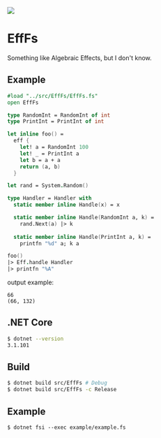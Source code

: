 [![](https://github.com/wraikny/EffFs/workflows/CI/badge.svg)](https://github.com/wraikny/EffFs/actions?workflow=CI)

# EffFs
Something like Algebraic Effects, but I don't know.

## Example
```fsharp
#load "../src/EffFs/EffFs.fs"
open EffFs

type RandomInt = RandomInt of int
type PrintInt = PrintInt of int

let inline foo() =
  eff {
    let! a = RandomInt 100
    let! _ = PrintInt a
    let b = a + a
    return (a, b)
  }

let rand = System.Random()

type Handler = Handler with
  static member inline Handle(x) = x

  static member inline Handle(RandomInt a, k) =
    rand.Next(a) |> k
  
  static member inline Handle(PrintInt a, k) =
    printfn "%d" a; k a

foo()
|> Eff.handle Handler
|> printfn "%A"
```

output example:
```
66
(66, 132)
```

## .NET Core
```sh
$ dotnet --version
3.1.101
```

## Build
```sh
$ dotnet build src/EffFs # Debug
$ dotnet build src/EffFs -c Release
```

## Example
```
$ dotnet fsi --exec example/example.fs
```
